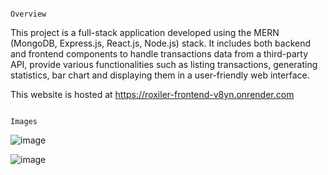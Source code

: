                                                                                          Overview

This project is a full-stack application developed using the MERN (MongoDB, Express.js, React.js, Node.js) stack. It includes both backend and frontend components to handle transactions data from a third-party API, provide various functionalities such as listing transactions, generating statistics, bar chart and displaying them in a user-friendly web interface.

This website is hosted at https://roxiler-frontend-v8yn.onrender.com




                                                                                         Images
                                                                                                          
                                                                                                          
                                                                                                          
                                                                                                          
![image](https://github.com/user-attachments/assets/dcbc92bb-3741-4889-b10d-319d0f197a9f)

![image](https://github.com/user-attachments/assets/cb4b99f3-b816-42ae-a6e8-4c6e62cb2f44)

